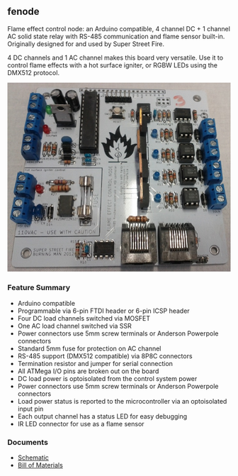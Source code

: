 fenode
------
Flame effect control node: an Arduino compatible, 4 channel DC + 1 channel AC solid state relay with RS-485 communication and flame sensor built-in. Originally designed for and used by Super Street Fire.

4 DC channels and 1 AC channel makes this board very versatile. Use it to control flame effects with a hot surface igniter, or RGBW LEDs using the DMX512 protocol.

![fenode photo](docs/fenode.jpg)

### Feature Summary

* Arduino compatible
* Programmable via 6-pin FTDI header or 6-pin ICSP header
* Four DC load channels switched via MOSFET
* One AC load channel switched via SSR
* Power connectors use 5mm screw terminals or Anderson Powerpole connectors
* Standard 5mm fuse for protection on AC channel
* RS-485 support (DMX512 compatible) via 8P8C connectors
* Termination resistor and jumper for serial connection
* All ATMega I/O pins are broken out on the board
* DC load power is optoisolated from the control system power
* Power connectors use 5mm screw terminals or Anderson Powerpole connectors
* Load power status is reported to the microcontroller via an optoisolated input pin
* Each output channel has a status LED for easy debugging
* IR LED connector for use as a flame sensor

### Documents

* [Schematic](docs/fenode-schematic.pdf)
* [Bill of Materials](docs/fenode-BOM.csv)